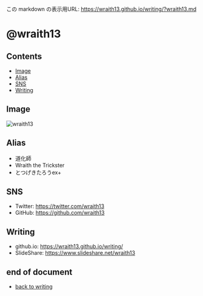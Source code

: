 <!--[NOWRITING]-->
<link rel="canonical" href="https://wraith13.github.io/writing/?wraith13.md" />
この markdown の表示用URL: <a rel="canonical" href="https://wraith13.github.io/writing/?wraith13.md">https://wraith13.github.io/writing/?wraith13.md</a>
<!--[/NOWRITING]-->
<!--[REFERRER-OPTION] true -->
<!--[RENDERER] REVEAL -->
<!--[REVEAL-TRANSITION] ZOOM -->
<!--
class: center, middle
-->

# @wraith13

<!--[NOREVEAL/]<span style="font-size:0.7em;">[markdown](?markdown) | [remark](?remark) | [reveal](?reveal)</span>-->
<!--[REVEAL/]<span style="display:block;margin-left:auto;margin-right:auto;font-size:0.6em;width:450px;text-align:center;white-space:pre;">[markdown](?markdown) | [remark](?remark) | [reveal](?reveal)</span>-->

## Contents

- [Image](#image)
- [Alias](#alias)
- [SNS](#sns)
- [Writing](#writing)

## Image

![wraith13](https://github.com/wraith13.png)

## Alias

- 道化師
- Wraith the Trickster
- とつげきたろうex+

## SNS

- Twitter: <https://twitter.com/wraith13>
- GitHub: <https://github.com/wraith13>

## Writing

- github.io: <https://wraith13.github.io/writing/>
- SlideShare: <https://www.slideshare.net/wraith13>

## end of document

- [back to writing](./)

<!--[TITLE] @wraith13 -->
<!--[FAVICON] https://github.com/wraith13.png -->
<!--[REMARK]-->
<!--[THEME] ../theme/chocolate.css -->
<!--[THEME] ../animation/fade.css -->
<!--[/REMARK]-->
<!--[REMARK-CONFIG]
{
    "ratio": "16:9"
}
-->
